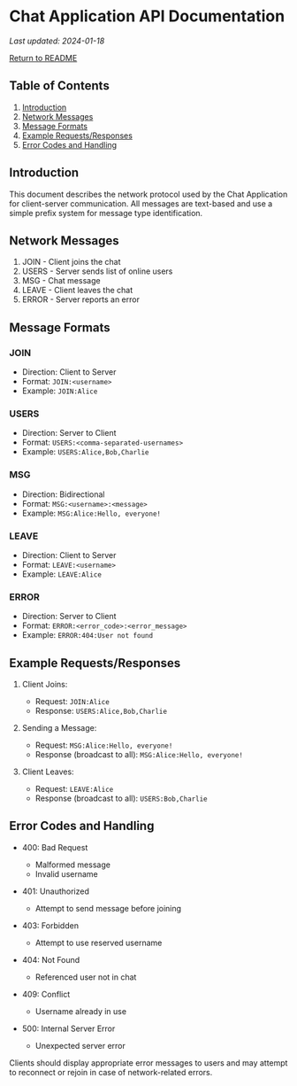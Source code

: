 # Chat Application API Documentation
_Last updated: 2024-01-18_

[Return to README](../README.MD)

## Table of Contents
1. [Introduction](#introduction)
2. [Network Messages](#network-messages)
3. [Message Formats](#message-formats)
4. [Example Requests/Responses](#example-requests-responses)
5. [Error Codes and Handling](#error-codes-and-handling)

## Introduction
This document describes the network protocol used by the Chat Application for client-server communication. All messages are text-based and use a simple prefix system for message type identification.

## Network Messages

1. JOIN - Client joins the chat
2. USERS - Server sends list of online users
3. MSG - Chat message
4. LEAVE - Client leaves the chat
5. ERROR - Server reports an error

## Message Formats

### JOIN
- Direction: Client to Server
- Format: `JOIN:<username>`
- Example: `JOIN:Alice`

### USERS
- Direction: Server to Client
- Format: `USERS:<comma-separated-usernames>`
- Example: `USERS:Alice,Bob,Charlie`

### MSG
- Direction: Bidirectional
- Format: `MSG:<username>:<message>`
- Example: `MSG:Alice:Hello, everyone!`

### LEAVE
- Direction: Client to Server
- Format: `LEAVE:<username>`
- Example: `LEAVE:Alice`

### ERROR
- Direction: Server to Client
- Format: `ERROR:<error_code>:<error_message>`
- Example: `ERROR:404:User not found`

## Example Requests/Responses

1. Client Joins:
   - Request: `JOIN:Alice`
   - Response: `USERS:Alice,Bob,Charlie`

2. Sending a Message:
   - Request: `MSG:Alice:Hello, everyone!`
   - Response (broadcast to all): `MSG:Alice:Hello, everyone!`

3. Client Leaves:
   - Request: `LEAVE:Alice`
   - Response (broadcast to all): `USERS:Bob,Charlie`

## Error Codes and Handling

- 400: Bad Request
  - Malformed message
  - Invalid username

- 401: Unauthorized
  - Attempt to send message before joining

- 403: Forbidden
  - Attempt to use reserved username

- 404: Not Found
  - Referenced user not in chat

- 409: Conflict
  - Username already in use

- 500: Internal Server Error
  - Unexpected server error

Clients should display appropriate error messages to users and may attempt to reconnect or rejoin in case of network-related errors.
